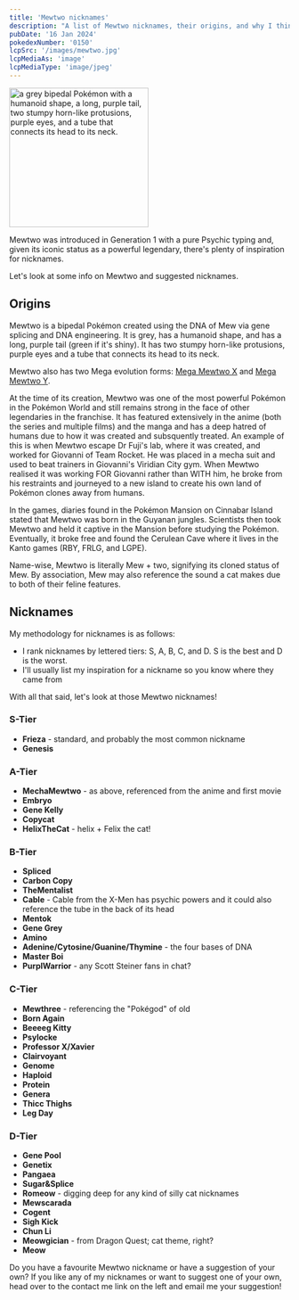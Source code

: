 ```yaml
---
title: 'Mewtwo nicknames'
description: "A list of Mewtwo nicknames, their origins, and why I think they're cool."
pubDate: '16 Jan 2024'
pokedexNumber: '0150'
lcpSrc: '/images/mewtwo.jpg'
lcpMediaAs: 'image'
lcpMediaType: 'image/jpeg'
---
```


<div class="img-center"><img src="/images/mewtwo.jpg" width="250px" height="250px" alt="a grey bipedal Pokémon with a humanoid shape, a long, purple tail, two stumpy horn-like protusions, purple eyes, and a tube that connects its head to its neck."></div>

Mewtwo was introduced in Generation 1 with a pure Psychic typing and, given its iconic status as a powerful legendary, there's plenty of inspiration for nicknames.

Let's look at some info on Mewtwo and suggested nicknames.

## Origins

Mewtwo is a bipedal Pokémon created using the DNA of Mew via gene splicing and DNA engineering. It is grey, has a humanoid shape, and has a long, purple tail (green if it's shiny). It has two stumpy horn-like protusions, purple eyes and a tube that connects its head to its neck.

Mewtwo also has two Mega evolution forms: [Mega Mewtwo X](https://sg.portal-pokemon.com/play/pokedex/0150_1) and [Mega Mewtwo Y](https://sg.portal-pokemon.com/play/pokedex/0150_2).

At the time of its creation, Mewtwo was one of the most powerful Pokémon in the Pokémon World and still remains strong in the face of other legendaries in the franchise. It has featured extensively in the anime (both the series and multiple films) and the manga and has a deep hatred of humans due to how it was created and subsquently treated. An example of this is when Mewtwo escape Dr Fuji's lab, where it was created, and worked for Giovanni of Team Rocket. He was placed in a mecha suit and used to beat trainers in Giovanni's Viridian City gym. When Mewtwo realised it was working FOR Giovanni rather than WITH him, he broke from his restraints and journeyed to a new island to create his own land of Pokémon clones away from humans.

In the games, diaries found in the Pokémon Mansion on Cinnabar Island stated that Mewtwo was born in the Guyanan jungles. Scientists then took Mewtwo and held it captive in the Mansion before studying the Pokémon. Eventually, it broke free and found the Cerulean Cave where it lives in the Kanto games (RBY, FRLG, and LGPE).

Name-wise, Mewtwo is literally Mew + two, signifying its cloned status of Mew. By association, Mew may also reference the sound a cat makes due to both of their feline features.

## Nicknames

My methodology for nicknames is as follows:

* I rank nicknames by lettered tiers: S, A, B, C, and D. S is the best and D is the worst.
* I'll usually list my inspiration for a nickname so you know where they came from

With all that said, let's look at those Mewtwo nicknames!

### S-Tier

* **Frieza** - standard, and probably the most common nickname
* **Genesis**

### A-Tier

* **MechaMewtwo** - as above, referenced from the anime and first movie
* **Embryo**
* **Gene Kelly**
* **Copycat**
* **HelixTheCat** - helix + Felix the cat!

### B-Tier

* **Spliced**
* **Carbon Copy**
* **TheMentalist**
* **Cable** - Cable from the X-Men has psychic powers and it could also reference the tube in the back of its head
* **Mentok**
* **Gene Grey**
* **Amino**
* **Adenine/Cytosine/Guanine/Thymine** - the four bases of DNA
* **Master Boi**
* **PurplWarrior** - any Scott Steiner fans in chat?

### C-Tier

* **Mewthree** - referencing the "Pokégod" of old
* **Born Again**
* **Beeeeg Kitty**
* **Psylocke**
* **Professor X/Xavier**
* **Clairvoyant**
* **Genome**
* **Haploid**
* **Protein**
* **Genera**
* **Thicc Thighs**
* **Leg Day**

### D-Tier

* **Gene Pool**
* **Genetix**
* **Pangaea**
* **Sugar&Splice**
* **Romeow** - digging deep for any kind of silly cat nicknames
* **Mewscarada**
* **Cogent**
* **Sigh Kick**
* **Chun Li**
* **Meowgician** - from Dragon Quest; cat theme, right?
* **Meow**

Do you have a favourite Mewtwo nickname or have a suggestion of your own? If you like any of my nicknames or want to suggest one of your own, head over to the contact me link on the left and email me your suggestion!
